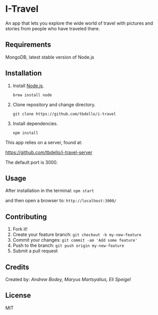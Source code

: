 # I-Travel
An app that lets you explore the wide world of travel with pictures and stories from people who have traveled there. 

## Requirements

MongoDB, latest stable version of Node.js 

## Installation

1. Install [Node.js](https://nodejs.org/en/).

    ```
    brew install node
    ```

2. Clone repository and change directory.

    ```
    git clone https://github.com/tbdello/i-travel 
    ```

3. Install dependencies.

    ```
    npm install
    ```

This app relies on a server, found at:

https://github.com/tbdello/i-travel-server

The default port is 3000.

## Usage

After installation in the terminal: `npm start`

and then open a browser to: `http://localhost:3000/`


## Contributing

1. Fork it!
1. Create your feature branch: `git checkout -b my-new-feature`
1. Commit your changes: `git commit -am 'Add some feature'`
1. Push to the branch: `git push origin my-new-feature`
1. Submit a pull request 

## Credits

Created by: *Andrew Bodey, Maryus Martsyalius, Eli Speigel*

## License

MIT
